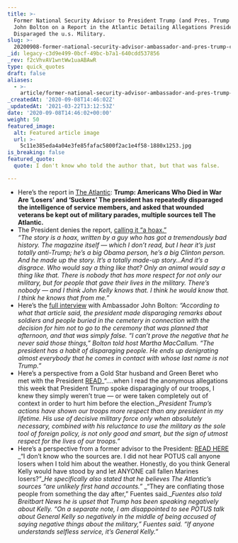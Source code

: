 ```yaml
---
title: >-
  Former National Security Advisor to President Trump (and Pres. Trump Critic)
  John Bolton on a Report in the Atlantic Detailing Allegations President Trump
  Disparaged the u.s. Military.
slug: >-
  20200908-former-national-security-advisor-ambassador-and-pres-trump-critic-john-bolton-on-a-report-in-the-atlantic-detailing-allegations-president-trump-disparaged-the-u-s-military
_id: legacy-c3d9e499-0bcf-49bc-b7a1-640cdd537856
_rev: f2cVhvAV1wntWw1uaABAwR
type: quick_quotes
draft: false
aliases:
  - >-
    article/former-national-security-advisor-ambassador-and-pres-trump-critic-john-bolton-on-a-report-in-the-atlantic-detailing-allegations-president-trump-disparaged-the-u-s-military/
_createdAt: '2020-09-08T14:46:02Z'
_updatedAt: '2021-03-22T13:12:53Z'
date: '2020-09-08T14:46:02+00:00'
weight: 50
featured_image:
  alt: Featured article image
  url: >-
    5c11e385eda4a04e3fe85fafac5800f2ac1e4f58-1880x1253.jpg
is_breaking: false
featured_quote:
  quote: I don't know who told the author that, but that was false.

---
```

* Here’s the report in [The Atlantic](https://www.theatlantic.com/politics/archive/2020/09/trump-americans-who-died-at-war-are-losers-and-suckers/615997/): **Trump: Americans Who Died in War Are ‘Losers’ and ‘Suckers’ The president has repeatedly disparaged the intelligence of service members, and asked that wounded veterans be kept out of military parades, multiple sources tell The Atlantic.**
* The President denies the report, [calling it “a hoax.”](https://www.whitehouse.gov/briefings-statements/remarks-president-trump-press-conference-september-7-2020/)  
_“The story is a hoax, written by a guy who has got a tremendously bad history. The magazine itself — which I don’t read, but I hear it’s just totally anti-Trump; he’s a big Obama person, he’s a big Clinton person. And he made up the story. It’s a totally made-up story…And it’s a disgrace. Who would say a thing like that? Only an animal would say a thing like that. There is nobody that has more respect for not only our military, but for people that gave their lives in the military. There’s nobody — and I think John Kelly knows that. I think he would know that. I think he knows that from me.”_
* Here’s the [full interview](https://www.foxnews.com/media/john-bolton-denies-atlantic-report-trump-soliders-france) with Ambassador John Bolton: _“According to what that article said, the president made disparaging remarks about soldiers and people buried in the cemetery in connection with the decision for him not to go to the ceremony that was planned that afternoon, and that was simply false. “I can’t prove the negative that he never said those things,” Bolton told host Martha MacCallum. “The president has a habit of disparaging people. He ends up denigrating almost everybody that he comes in contact with whose last name is not Trump.”_
* Here’s a perspective from a Gold Star husband and Green Beret who met with the President [READ](https://www.nbcnews.com/think/opinion/trump-came-dover-after-my-wife-was-killed-fighting-isis-ncna1239425)_“….when I read the anonymous allegations this week that President Trump spoke disparagingly of our troops, I knew they simply weren’t true — or were taken completely out of context in order to hurt him before the election.__President Trump’s actions have shown our troops more respect than any president in my lifetime. His use of decisive military force only when absolutely necessary, combined with his reluctance to use the military as the sole tool of foreign policy, is not only good and smart, but the sign of utmost respect for the lives of our troops.”_
* Here’s a perspective from a former advisor to the President: [READ HERE](https://www.breitbart.com/politics/2020/09/07/exclusive-zach-fuentes-top-aide-to-john-kelly-denies-atlantic-story-about-trump/)  
_“I don’t know who the sources are. I did not hear POTUS call anyone losers when I told him about the weather. Honestly, do you think General Kelly would have stood by and let ANYONE call fallen Marines losers?”__He specifically also stated that he believes The Atlantic’s sources “are unlikely first hand accounts.”_ _“They are conflating those people from something the day after,” Fuentes said.__Fuentes also told Breitbart News he is upset that Trump has been speaking negatively about Kelly._ _“On a separate note, I am disappointed to see POTUS talk about General Kelly so negatively in the middle of being accused of saying negative things about the military,” Fuentes said. “If anyone understands selfless service, it’s General Kelly.”_
